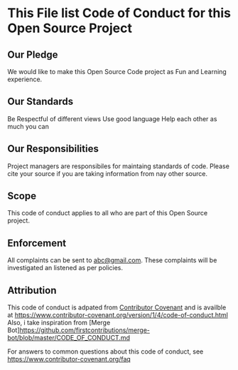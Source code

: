 # This File list Code of Conduct for this Open Source Project

## Our Pledge
We would like to make this Open Source Code project as Fun and Learning experience.

## Our Standards
Be Respectful of different views
Use good language
Help each other as much you can

## Our Responsibilities
Project managers are responsibiles for maintaing standards of code. 
Please cite your source if you are taking information from nay other source.

## Scope
This code of conduct applies to all who are part of this Open Source project.

## Enforcement
All complaints can be sent to abc@gmail.com. These complaints will be investigated an listened as per policies.

## Attribution
This code of conduct is adpated from  [Contributor Covenant](https://www.contributor-covenant.org/) and is availble at https://www.contributor-covenant.org/version/1/4/code-of-conduct.html
Also, i take inspiration from [Merge Bot]https://github.com/firstcontributions/merge-bot/blob/master/CODE_OF_CONDUCT.md

For answers to common questions about this code of conduct, see https://www.contributor-covenant.org/faq
